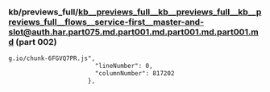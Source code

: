 ### kb/previews_full/kb__previews_full__kb__previews_full__kb__previews_full__flows__service-first__master-and-slot@auth.har.part075.md.part001.md.part001.md.part001.md (part 002)

```md
g.io/chunk-6FGVQ7PR.js",
                        "lineNumber": 0,
                        "columnNumber": 817202
                      },
                   
```

```
